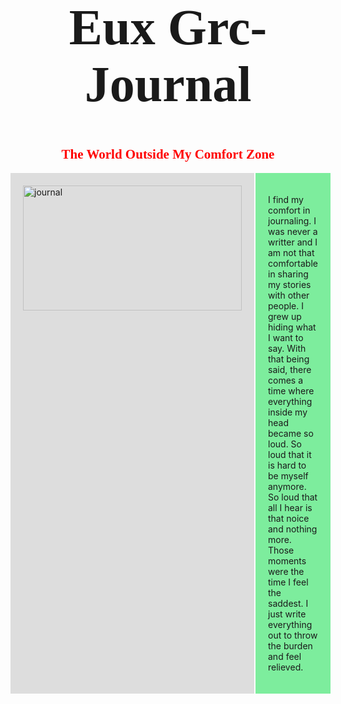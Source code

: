 <html>
<body>
  
<style>
body {
  background-image: url('https://image.freepik.com/free-vector/abstract-pattern-background-with-watercolor-texture_1048-5639.jpg');
  background-repeat: no-repeat;
  background-attachment: fixed;  
  background-size: cover;
}
  </style>

<body> 
<h1 style="font-size:80px;font-family:Quiska;text-align:center">Eux Grc-Journal</h1>

<h2 style="font-family:Mahoni Free Personal Use;color:red;text-align:center">The World Outside My Comfort Zone</h2> 

  <style>
    .parts{
    display:grid;
    grid-template-columns: 2fr 3fr;
    grid-gap:2px;
    }
    .parts > div{
    background:#7DED9D;
    padding:20px;
    }
    .parts > div:nth-child(odd){
    background:#ddd;
    }
    </style>
  
<div class= "parts">
  <div>
   <img src="https://scontent.fmnl9-1.fna.fbcdn.net/v/t1.0-0/p180x540/101558702_719492158820783_2642929446586069044_o.jpg?_nc_cat=100&_nc_sid=e007fa&_nc_eui2=AeGNuWRTT1WOOSAPC_iYwBvTMov0bSfJgrgyi_RtJ8mCuGKUjdQ7Wb3MMvF2waJ9ymSXlXVKxCKKmdqN_sm4zfQs&_nc_ohc=sTjNbds2ZJ8AX-Lyt_j&_nc_ht=scontent.fmnl9-1.fna&_nc_tp=6&oh=557c95cf9320ea7f0dc9e8ba8f748962&oe=5F0272AE" alt="journal" width="350" height="200">
  </div>
  

  <div>
 <p> I find my comfort in journaling. I was never a writter and I am not that comfortable in sharing my stories with other people. I grew up hiding what I want to say. With that being said, there comes a time where everything inside my head became so loud. So loud that it is hard to be myself anymore. So loud that all I hear is that noice and nothing more. Those moments were the time I feel the saddest. I just write everything out to throw the burden and feel relieved. </p>
  </div>
 
   

